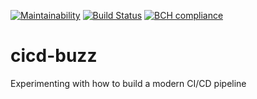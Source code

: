[![Maintainability](https://api.codeclimate.com/v1/badges/f405c99f0d7c968d57ec/maintainability)](https://codeclimate.com/github/uribench/cicd-buzz/maintainability)
[![Build Status](https://travis-ci.org/uribench/cicd-buzz.svg?branch=master)](https://travis-ci.org/uribench/cicd-buzz)
[![BCH compliance](https://bettercodehub.com/edge/badge/uribench/cicd-buzz?branch=master)](https://bettercodehub.com/)

# cicd-buzz
Experimenting with how to build a modern CI/CD pipeline
